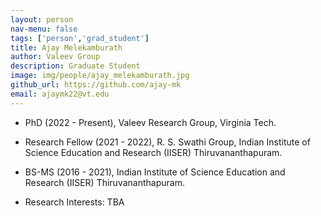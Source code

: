 ```yaml
---
layout: person
nav-menu: false
tags: ['person','grad_student']
title: Ajay Melekamburath
author: Valeev Group
description: Graduate Student
image: img/people/ajay_melekamburath.jpg
github_url: https://github.com/ajay-mk
email: ajaymk22@vt.edu
---
```

- PhD (2022 - Present), Valeev Research Group, Virginia Tech.
- Research Fellow (2021 - 2022), R. S. Swathi Group, Indian Institute of Science Education and Research (IISER) Thiruvananthapuram.
- BS-MS (2016 - 2021), Indian Institute of Science Education and Research (IISER) Thiruvananthapuram.

- Research Interests: TBA
